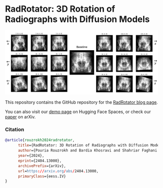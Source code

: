 # RadRotator: 3D Rotation of Radiographs with Diffusion Models

<img src="static/images/ReadMe_IMG.png">

This repository contains the GitHub repository for the [RadRotator blog page](https://pouriarouzrokh.github.io/RadRotator).

You can also visit our [demo page](https://huggingface.co/spaces/Pouriarouzrokh/RadRotator) on Hugging Face Spaces, or check our [paper](https://arxiv.org/abs/2404.13000) on arXiv. 

### Citation

```bibtex
@article{rouzrokh2024radrotator,
      title={RadRotator: 3D Rotation of Radiographs with Diffusion Models}, 
      author={Pouria Rouzrokh and Bardia Khosravi and Shahriar Faghani and Kellen L. Mulford and Michael J. Taunton and Bradley J. Erickson and Cody C. Wyles},
      year={2024},
      eprint={2404.13000},
      archivePrefix={arXiv},
      url=https://arxiv.org/abs/2404.13000,
      primaryClass={eess.IV}
}
```

